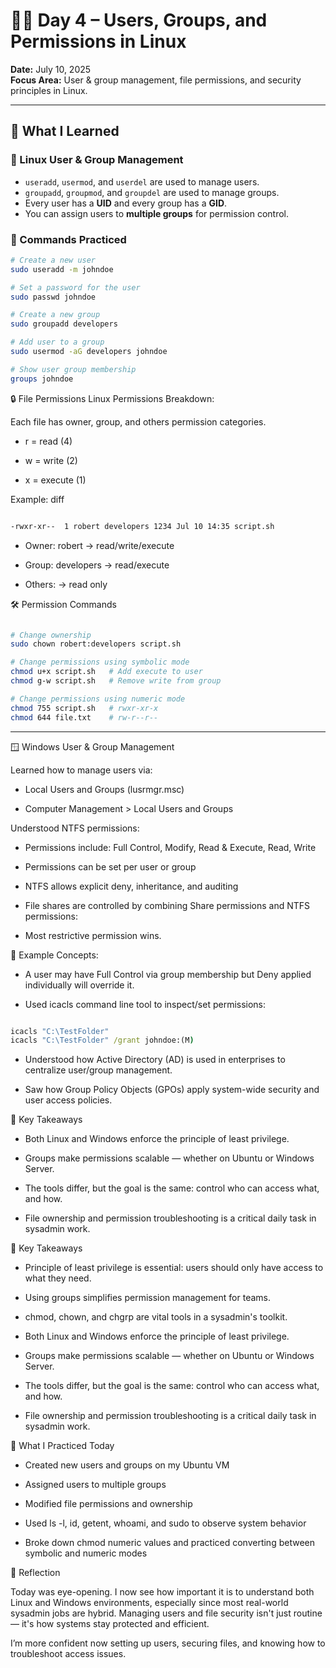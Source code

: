 # 🧑‍💻 Day 4 – Users, Groups, and Permissions in Linux

**Date:** July 10, 2025  
**Focus Area:** User & group management, file permissions, and security principles in Linux.

---

## 📝 What I Learned

### 👥 Linux User & Group Management

- `useradd`, `usermod`, and `userdel` are used to manage users.
- `groupadd`, `groupmod`, and `groupdel` are used to manage groups.
- Every user has a **UID** and every group has a **GID**.
- You can assign users to **multiple groups** for permission control.

### 🧾 Commands Practiced

```bash
# Create a new user
sudo useradd -m johndoe

# Set a password for the user
sudo passwd johndoe

# Create a new group
sudo groupadd developers

# Add user to a group
sudo usermod -aG developers johndoe

# Show user group membership
groups johndoe
```

🔒 File Permissions
Linux Permissions Breakdown:

Each file has owner, group, and others permission categories.

- r = read (4)

- w = write (2)

- x = execute (1)

Example:
diff

```bash

-rwxr-xr--  1 robert developers 1234 Jul 10 14:35 script.sh
```

- Owner: robert → read/write/execute

- Group: developers → read/execute

- Others: → read only

🛠 Permission Commands
```bash

# Change ownership
sudo chown robert:developers script.sh

# Change permissions using symbolic mode
chmod u+x script.sh   # Add execute to user
chmod g-w script.sh   # Remove write from group

# Change permissions using numeric mode
chmod 755 script.sh   # rwxr-xr-x
chmod 644 file.txt    # rw-r--r--
```

---

🪟 Windows User & Group Management

Learned how to manage users via:

- Local Users and Groups (lusrmgr.msc)

- Computer Management > Local Users and Groups

Understood NTFS permissions:

- Permissions include: Full Control, Modify, Read & Execute, Read, Write

- Permissions can be set per user or group

- NTFS allows explicit deny, inheritance, and auditing

- File shares are controlled by combining Share permissions and NTFS permissions:

- Most restrictive permission wins.

🧩 Example Concepts:

- A user may have Full Control via group membership but Deny applied individually will override it.

- Used icacls command line tool to inspect/set permissions:

```cmd

icacls "C:\TestFolder"
icacls "C:\TestFolder" /grant johndoe:(M)
```

- Understood how Active Directory (AD) is used in enterprises to centralize user/group management.

- Saw how Group Policy Objects (GPOs) apply system-wide security and user access policies.

🔐 Key Takeaways

- Both Linux and Windows enforce the principle of least privilege.

- Groups make permissions scalable — whether on Ubuntu or Windows Server.

- The tools differ, but the goal is the same: control who can access what, and how.

- File ownership and permission troubleshooting is a critical daily task in sysadmin work.



🔐 Key Takeaways

- Principle of least privilege is essential: users should only have access to what they need.

- Using groups simplifies permission management for teams.

- chmod, chown, and chgrp are vital tools in a sysadmin's toolkit.

- Both Linux and Windows enforce the principle of least privilege.

- Groups make permissions scalable — whether on Ubuntu or Windows Server.

- The tools differ, but the goal is the same: control who can access what, and how.

- File ownership and permission troubleshooting is a critical daily task in sysadmin work.

📌 What I Practiced Today

- Created new users and groups on my Ubuntu VM

- Assigned users to multiple groups

- Modified file permissions and ownership

- Used ls -l, id, getent, whoami, and sudo to observe system behavior

- Broke down chmod numeric values and practiced converting between symbolic and numeric modes

🧠 Reflection

Today was eye-opening. I now see how important it is to understand both Linux and Windows environments, especially since most real-world sysadmin jobs are hybrid. Managing users and file security isn't just routine — it's how systems stay protected and efficient.

I’m more confident now setting up users, securing files, and knowing how to troubleshoot access issues.

